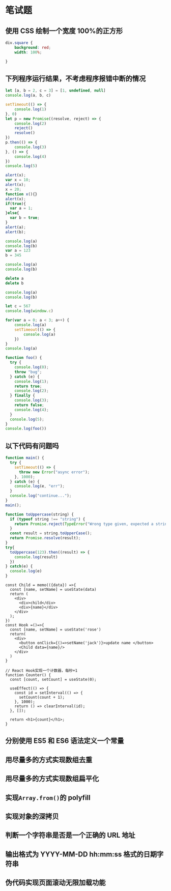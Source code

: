 # 笔试题

## 使用 CSS 绘制一个宽度 100%的正方形

```CSS
div.square {
    background: red;
    width: 100%;

}
```

## 下列程序运行结果，不考虑程序报错中断的情况

```JavaScript
let [a, b = 2, c = 3] = [1, undefined, null]
console.log(a, b, c)
```

```JavaScript
setTimeout(() => {
    console.log(1)
}, 0)
let p = new Promise((resolve, reject) => {
    console.log(2)
    reject()
    resolve()
})
p.then(() => {
    console.log(3)
}, () => {
    console.log(4)
})
console.log(5)
```

```JavaScript
alert(x);
var x = 10;
alert(x);
x = 20;
function x(){}
alert(x);
if(true){
  var a = 1;
}else{
  var b = true;
}
alert(a);
alert(b);
```

```JavaScript
console.log(a)
console.log(b)
var a = 123
b = 345

console.log(a)
console.log(b)

delete a
delete b

console.log(a)
console.log(b)

let c = 567
console.log(window.c)

for(var a = 0; a < 3; a++) {
    console.log(a)
    setTimeout(() => {
        console.log(a)
    })
}
console.log(a)
```

```JavaScript
function foo() {
  try {
    console.log(0);
    throw "bug";
  } catch (e) {
    console.log(1);
    return true;
    console.log(2);
  } finally {
    console.log(3);
    return false;
    console.log(4);
  }
  console.log(5);
}
console.log(foo())
```

## 以下代码有问题吗

```JavaScript
function main() {
  try {
    setTimeout(() => {
      throw new Error("async error");
    }, 1000);
  } catch (e) {
    console.log(e, "err");
  }
  console.log("continue...");
}
main();
```

```JavaScript
function toUppercase(string) {
  if (typeof string !== "string") {
    return Promise.reject(TypeError("Wrong type given, expected a string"));
  }
  const result = string.toUpperCase();
  return Promise.resolve(result);
}
try{
  toUppercase(123).then((result) => {
    console.log(result)
  })
} catch(e) {
  console.log(e)
}
```

```JSX
const Child = memo(({data}) =>{
  const [name, setName] = useState(data)
  return (
    <div>
      <div>child</div>
      <div>{name}</div>
    </div>
  );
})
const Hook =()=>{
  const [name, setName] = useState('rose')
  return(
    <div>
      <button onClick={()=>setName('jack')}>update name </button>
      <Child data={name}/>
    </div>
  )
}
```

```JSX
// React Hook实现一个计数器，每秒+1
function Counter() {
  const [count, setCount] = useState(0);

  useEffect(() => {
    const id = setInterval(() => {
      setCount(count + 1);
    }, 1000);
    return () => clearInterval(id);
  }, []);

  return <h1>{count}</h1>;
}
```

## 分别使用 ES5 和 ES6 语法定义一个常量

## 用尽量多的方式实现数组去重

## 用尽量多的方式实现数组扁平化

## 实现`Array.from()`的 polyfill

## 实现对象的深拷贝

## 判断一个字符串是否是一个正确的 URL 地址

## 输出格式为 YYYY-MM-DD hh:mm:ss 格式的日期字符串

## 伪代码实现页面滚动无限加载功能
